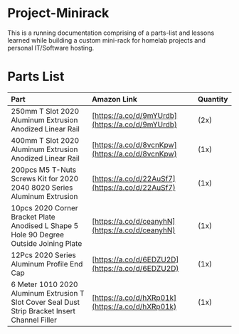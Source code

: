 # Project-Minirack
This is a running documentation comprising of a parts-list and lessons learned while building a custom mini-rack for homelab projects and personal IT/Software hosting.

# Parts List

| Part          | Amazon Link   | Quantity      |
| :-- | :-- | :-- |
| 250mm T Slot 2020 Aluminum Extrusion Anodized Linear Rail | [https://a.co/d/9mYUrdb](https://a.co/d/9mYUrdb)  | \(2x\) |
| 400mm T Slot 2020 Aluminum Extrusion Anodized Linear Rail | [https://a.co/d/8vcnKpw](https://a.co/d/8vcnKpw) | \(1x\) |
| 200pcs M5 T-Nuts Screws Kit for 2020 2040 8020 Series Aluminum Extrusion | [https://a.co/d/22AuSf7](https://a.co/d/22AuSf7) | \(1x\) |
| 10pcs 2020 Corner Bracket Plate Anodised L Shape 5 Hole 90 Degree Outside Joining Plate | [https://a.co/d/ceanyhN](https://a.co/d/ceanyhN) | \(1x\) |
| 12Pcs 2020 Series Aluminum Profile End Cap | [https://a.co/d/6EDZU2D](https://a.co/d/6EDZU2D) | \(1x\) |
| 6 Meter 1010 2020 Aluminum Extrusion T Slot Cover Seal Dust Strip Bracket Insert Channel Filler | [https://a.co/d/hXRp01k](https://a.co/d/hXRp01k) | \(1x\) |
